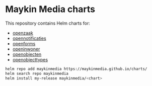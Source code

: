 # Maykin Media charts

This repository contains Helm charts for:

- [openzaak](./charts/openzaak/README.md)
- [opennotificaties](./charts/opennotificaties/README.md)
- [openforms](./charts/openforms/README.md)
- [openinwoner](./charts/openinwoner/README.md)
- [openobjecten](./charts/openobjecten/README.md)
- [openobjecttypes](./charts/openobjecttypes/README.md)


```bash
helm repo add maykinmedia https://maykinmedia.github.io/charts/
helm search repo maykinmedia
helm install my-release maykinmedia/<chart>
```
